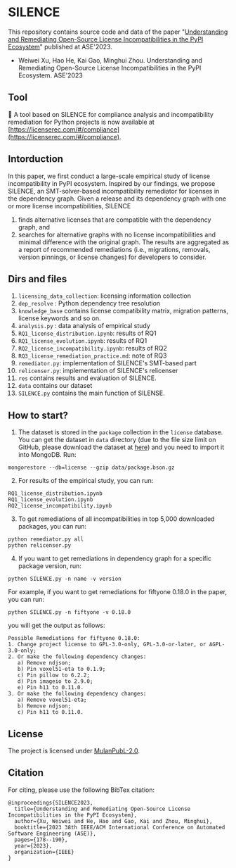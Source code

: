 # SILENCE

This repository contains source code and data of the paper "[Understanding and Remediating Open-Source License Incompatibilities in the PyPI Ecosystem](https://ieeexplore.ieee.org/abstract/document/10298475)" published at ASE'2023. 

* Weiwei Xu, Hao He, Kai Gao, Minghui Zhou. Understanding and Remediating Open-Source License Incompatibilities in the PyPI Ecosystem. ASE'2023

## Tool
📢 A tool based on SILENCE for compliance analysis and incompatibility remediation for Python projects is now available at [https://licenserec.com/#/compliance](https://licenserec.com/#/compliance).

## Intorduction
In this paper, we first conduct a large-scale empirical study of license incompatibility in PyPI ecosystem. Inspired by our findings, we propose SILENCE, an SMT-solver-based incompatibility remediator for licenses in the
dependency graph. Given a release and its dependency graph with one or more license incompatibilities, SILENCE 
1) finds alternative licenses that are compatible with the dependency graph, and
2) searches for alternative graphs with no license incompatibilities and minimal difference with the original graph.
The results are aggregated as a report of recommended remediations (i.e., migrations, removals, version pinnings, or license changes) for developers to consider.


## Dirs and files
1. `licensing_data_collection`: licensing information collection
2. `dep_resolve` : Python dependency tree resolution
3. `knowledge_base` contains license compatibility matrix, migration patterns, license keywords and so on.
4. `analysis.py` : data analysis of empirical study
5. `RQ1_license_distribution.ipynb`: results of RQ1
6. `RQ1_license_evolution.ipynb`: results of RQ1
7. `RQ2_license_incompatibility.ipynb`: results of RQ2
8. `RQ3_license_remediation_practice.md`: note of RQ3
9. `remediator.py`: implementation of SILENCE's SMT-based part
10. `relicenser.py`: implementation of SILENCE's relicenser
11. `res` contains results and evaluation of SILENCE.
12. `data` contains our dataset
13. `SILENCE.py` contains the main function of SILENSE.


## How to start?

1. The dataset is stored in the `package` collection in the `license` database. You can get the dataset in `data` directory (due to the file size limit on GitHub, please download the dataset at [here](https://figshare.com/s/1fcea61928e416533380)) and you need to import it into MongoDB. Run:
```
mongorestore --db=license --gzip data/package.bson.gz
```

2. For results of the empirical study, you can run:
```
RQ1_license_distribution.ipynb
RQ1_license_evolution.ipynb
RQ2_license_incompatibility.ipynb
```

3. To get remediations of all incompatibilities in top 5,000 downloaded packages, you can run:
```
python remediator.py all
python relicenser.py
```

4. If you want to get remediations in dependency graph for a specific package version, run:
```
python SILENCE.py -n name -v version
```

For example, if you want to get remediations for fiftyone 0.18.0 in the paper, you can run:
```
python SILENCE.py -n fiftyone -v 0.18.0
```

you will get the output as follows:
```
Possible Remediations for fiftyone 0.18.0:
1. Change project license to GPL-3.0-only, GPL-3.0-or-later, or AGPL-3.0-only;
2. Or make the following dependency changes:
   a) Remove ndjson;
   b) Pin voxel51-eta to 0.1.9;
   c) Pin pillow to 6.2.2;
   d) Pin imageio to 2.9.0;
   e) Pin h11 to 0.11.0.
3. Or make the following dependency changes:
   a) Remove voxel51-eta;
   b) Remove ndjson;
   c) Pin h11 to 0.11.0.
```

## License
The project is licensed under [MulanPubL-2.0](LICENSE).


## Citation
For citing, please use the following BibTex citation:
```
@inproceedings{SILENCE2023,
  title={Understanding and Remediating Open-Source License Incompatibilities in the PyPI Ecosystem},
  author={Xu, Weiwei and He, Hao and Gao, Kai and Zhou, Minghui},
  booktitle={2023 38th IEEE/ACM International Conference on Automated Software Engineering (ASE)},
  pages={178--190},
  year={2023},
  organization={IEEE}
}
```
